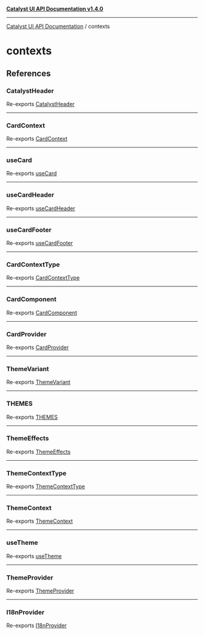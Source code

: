 [**Catalyst UI API Documentation v1.4.0**](../README.md)

---

[Catalyst UI API Documentation](../README.md) / contexts

# contexts

## References

### CatalystHeader

Re-exports [CatalystHeader](../components/CatalystHeader/CatalystHeader/functions/CatalystHeader.md)

---

### CardContext

Re-exports [CardContext](Card/CardContext/variables/CardContext.md)

---

### useCard

Re-exports [useCard](Card/CardContext/functions/useCard.md)

---

### useCardHeader

Re-exports [useCardHeader](Card/CardContext/functions/useCardHeader.md)

---

### useCardFooter

Re-exports [useCardFooter](Card/CardContext/functions/useCardFooter.md)

---

### CardContextType

Re-exports [CardContextType](Card/CardContext/interfaces/CardContextType.md)

---

### CardComponent

Re-exports [CardComponent](Card/CardContext/type-aliases/CardComponent.md)

---

### CardProvider

Re-exports [CardProvider](Card/CardProvider/variables/CardProvider.md)

---

### ThemeVariant

Re-exports [ThemeVariant](Theme/ThemeContext/type-aliases/ThemeVariant.md)

---

### THEMES

Re-exports [THEMES](Theme/ThemeContext/variables/THEMES.md)

---

### ThemeEffects

Re-exports [ThemeEffects](Theme/ThemeContext/interfaces/ThemeEffects.md)

---

### ThemeContextType

Re-exports [ThemeContextType](Theme/ThemeContext/interfaces/ThemeContextType.md)

---

### ThemeContext

Re-exports [ThemeContext](Theme/ThemeContext/variables/ThemeContext.md)

---

### useTheme

Re-exports [useTheme](Theme/ThemeContext/functions/useTheme.md)

---

### ThemeProvider

Re-exports [ThemeProvider](Theme/ThemeProvider/functions/ThemeProvider.md)

---

### I18nProvider

Re-exports [I18nProvider](i18n/I18nProvider/functions/I18nProvider.md)
